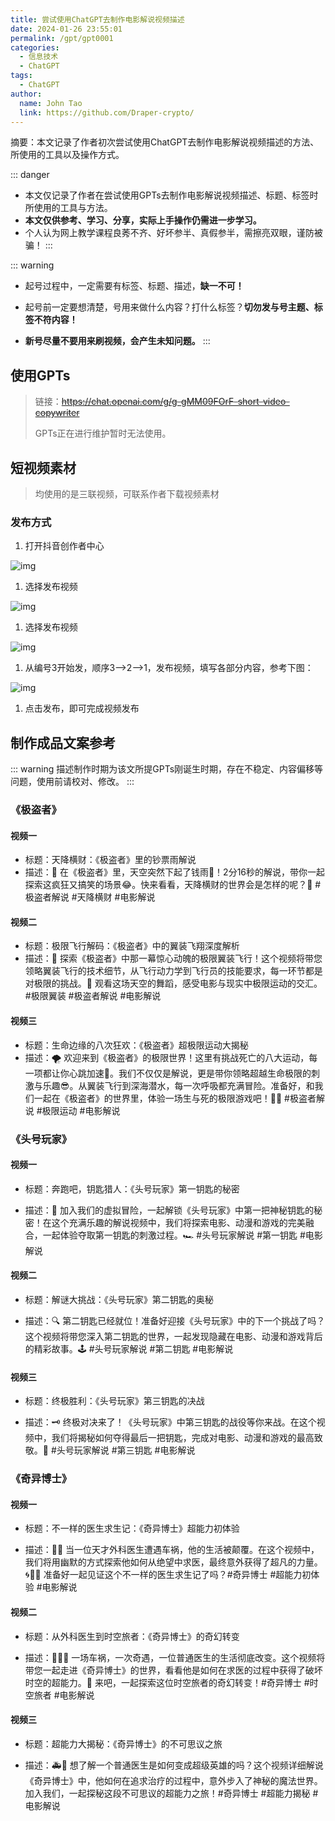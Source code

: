 ```yaml
---
title: 尝试使用ChatGPT去制作电影解说视频描述
date: 2024-01-26 23:55:01
permalink: /gpt/gpt0001
categories: 
  - 信息技术
  - ChatGPT
tags: 
  - ChatGPT
author: 
  name: John Tao
  link: https://github.com/Draper-crypto/
---
```

摘要：本文记录了作者初次尝试使用ChatGPT去制作电影解说视频描述的方法、所使用的工具以及操作方式。

<!-- more -->



::: danger

- 本文仅记录了作者在尝试使用GPTs去制作电影解说视频描述、标题、标签时所使用的工具与方法。
- **本文仅供参考、学习、分享，实际上手操作仍需进一步学习。**
- 个人认为网上教学课程良莠不齐、好坏参半、真假参半，需擦亮双眼，谨防被骗！
:::



::: warning

- 起号过程中，一定需要有标签、标题、描述，**缺一不可！**

- 起号前一定要想清楚，号用来做什么内容？打什么标签？**切勿发与号主题、标签不符内容！**

- **新号尽量不要用来刷视频，会产生未知问题。**
:::

## 使用GPTs

> 链接：~~https://chat.openai.com/g/g-gMM09FOrF-short-video-copywriter~~
>
> GPTs正在进行维护暂时无法使用。

## 短视频素材

> 均使用的是三联视频，可联系作者下载视频素材

### 发布方式

1. 打开抖音创作者中心

![img](https://typora-img-1301299232.cos.ap-shanghai.myqcloud.com/img2/202401262358973.png)

1. 选择发布视频

![img](https://typora-img-1301299232.cos.ap-shanghai.myqcloud.com/img2/202401262358297.png)

1. 选择发布视频

![img](https://typora-img-1301299232.cos.ap-shanghai.myqcloud.com/img2/202401262358125.png)

1. 从编号3开始发，顺序3—>2—>1，发布视频，填写各部分内容，参考下图：

![img](https://typora-img-1301299232.cos.ap-shanghai.myqcloud.com/img2/202401262358049.png)

1. 点击发布，即可完成视频发布

## 制作成品文案参考

::: warning
描述制作时期为该文所提GPTs刚诞生时期，存在不稳定、内容偏移等问题，使用前请校对、修改。
:::


### 《极盗者》

#### 视频一

- 标题：天降横财：《极盗者》里的钞票雨解说
- 描述：🌟 在《极盗者》里，天空突然下起了钱雨💸！2分16秒的解说，带你一起探索这疯狂又搞笑的场景😂。快来看看，天降横财的世界会是怎样的呢？👀 #极盗者解说 #天降横财 #电影解说

#### 视频二

- 标题：极限飞行解码：《极盗者》中的翼装飞翔深度解析
- 描述：🚀 探索《极盗者》中那一幕惊心动魄的极限翼装飞行！这个视频将带您领略翼装飞行的技术细节，从飞行动力学到飞行员的技能要求，每一环节都是对极限的挑战。🦅 观看这场天空的舞蹈，感受电影与现实中极限运动的交汇。#极限翼装 #极盗者解说 #电影解说

#### 视频三

- 标题：生命边缘的八次狂欢：《极盗者》超极限运动大揭秘
- 描述：🌪️ 欢迎来到《极盗者》的极限世界！这里有挑战死亡的八大运动，每一项都让你心跳加速💓。我们不仅仅是解说，更是带你领略超越生命极限的刺激与乐趣😎。从翼装飞行到深海潜水，每一次呼吸都充满冒险。准备好，和我们一起在《极盗者》的世界里，体验一场生与死的极限游戏吧！🏄‍♂️ #极盗者解说 #极限运动 #电影解说



### 《头号玩家》

#### 视频一

- 标题：奔跑吧，钥匙猎人：《头号玩家》第一钥匙的秘密

- 描述：🔑 加入我们的虚拟冒险，一起解锁《头号玩家》中第一把神秘钥匙的秘密！在这个充满乐趣的解说视频中，我们将探索电影、动漫和游戏的完美融合，一起体验夺取第一钥匙的刺激过程。🏎️ #头号玩家解说 #第一钥匙 #电影解说

#### **视频二**

- 标题：解谜大挑战：《头号玩家》第二钥匙的奥秘

- 描述：🔍 第二钥匙已经就位！准备好迎接《头号玩家》中的下一个挑战了吗？这个视频将带您深入第二钥匙的世界，一起发现隐藏在电影、动漫和游戏背后的精彩故事。🕹️ #头号玩家解说 #第二钥匙 #电影解说

#### **视频三**

- 标题：终极胜利：《头号玩家》第三钥匙的决战

- 描述：🗝️ 终极对决来了！《头号玩家》中第三钥匙的战役等你来战。在这个视频中，我们将揭秘如何夺得最后一把钥匙，完成对电影、动漫和游戏的最高致敬。🌟 #头号玩家解说 #第三钥匙 #电影解说

### 《奇异博士》

#### **视频一**

- 标题：不一样的医生求生记：《奇异博士》超能力初体验

- 描述：🚗💥 当一位天才外科医生遭遇车祸，他的生活被颠覆。在这个视频中，我们将用幽默的方式探索他如何从绝望中求医，最终意外获得了超凡的力量。🌀🧙‍♂️ 准备好一起见证这个不一样的医生求生记了吗？#奇异博士 #超能力初体验 #电影解说

#### **视频二**

- 标题：从外科医生到时空旅者：《奇异博士》的奇幻转变

- 描述：👨‍⚕️🌀 一场车祸，一次奇遇，一位普通医生的生活彻底改变。这个视频将带您一起走进《奇异博士》的世界，看看他是如何在求医的过程中获得了破坏时空的超能力。🌌 来吧，一起探索这位时空旅者的奇幻转变！#奇异博士 #时空旅者 #电影解说

#### **视频三**

- 标题：超能力大揭秘：《奇异博士》的不可思议之旅

- 描述：🚑🔮 想了解一个普通医生是如何变成超级英雄的吗？这个视频详细解说《奇异博士》中，他如何在追求治疗的过程中，意外步入了神秘的魔法世界。加入我们，一起探秘这段不可思议的超能力之旅！#奇异博士 #超能力揭秘 #电影解说

 
